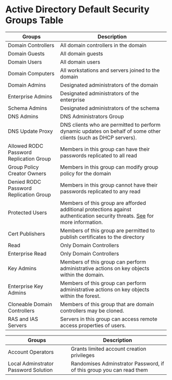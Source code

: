 # Active Directory Default Security Groups Table

Groups | Description
--- | ---
Domain Controllers | All domain controllers in the domain
Domain Guests | All domain guests
Domain Users | All domain users
Domain Computers | All workstations and servers joined to the domain
Domain Admins | Designated administrators of the domain
Enterprise Admins | Designated administrators of the enterprise
Schema Admins | Designated administrators of the schema
DNS Admins | DNS Administrators Group
DNS Update Proxy | DNS clients who are permitted to perform dynamic updates on behalf of some other clients (such as DHCP servers).
Allowed RODC Password Replication Group | Members in this group can have their passwords replicated to all read|only domain controllers in the domain
Group Policy Creator Owners | Members in this group can modify group policy for the domain
Denied RODC Password Replication Group | Members in this group cannot have their passwords replicated to any read|only domain controllers in the domain
Protected Users | Members of this group are afforded additional protections against authentication security threats. [See](http://go.microsoft.com/fwlink/?LinkId=298939) for more information.
Cert Publishers | Members of this group are permitted to publish certificates to the directory
Read|Only Domain Controllers | Members of this group are Read|Only Domain Controllers in the domain
Enterprise Read|Only Domain Controllers | Members of this group are Read|Only Domain Controllers in the enterprise
Key Admins | Members of this group can perform administrative actions on key objects within the domain.
Enterprise Key Admins | Members of this group can perform administrative actions on key objects within the forest.
Cloneable Domain Controllers | Members of this group that are domain controllers may be cloned.
RAS and IAS Servers | Servers in this group can access remote access properties of users.



Groups | Description
--- | ---
Account Operators | Grants limited account creation privileges
Local Adminstrator Password Solution | Randomises Adminstrator Password, if of this group you can read them